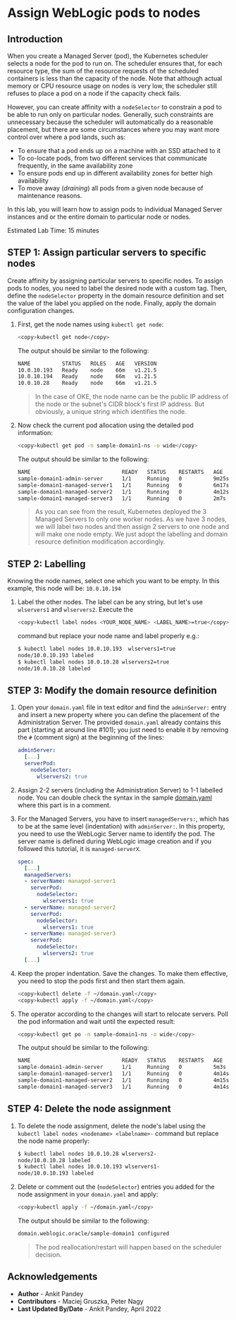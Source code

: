 # Assign WebLogic pods to nodes

## Introduction

When you create a Managed Server (pod), the Kubernetes scheduler selects a node for the pod to run on. The scheduler ensures that, for each resource type, the sum of the resource requests of the scheduled containers is less than the capacity of the node. Note that although actual memory or CPU resource usage on nodes is very low, the scheduler still refuses to place a pod on a node if the capacity check fails.

However, you can create affinity with a `nodeSelector` to constrain a pod to be able to run only on particular nodes. Generally, such constraints are unnecessary because the scheduler will automatically do a reasonable placement, but there are some circumstances where you may want more control over where a pod lands, such as:

- To ensure that a pod ends up on a machine with an SSD attached to it
- To co-locate pods, from two different services that communicate frequently, in the same availability zone
- To ensure pods end up in different availability zones for better high availability
- To move away (*draining*) all pods from a given node because of maintenance reasons.

In this lab, you will learn how to assign pods to individual Managed Server instances and or the entire domain to particular node or nodes.

Estimated Lab Time: 15 minutes

## **STEP 1**: Assign particular servers to specific nodes

Create affinity by assigning particular servers to specific nodes. To assign pods to nodes, you need to label the desired node with a custom tag. Then, define the `nodeSelector` property in the domain resource definition and set the value of the label you applied on the node. Finally, apply the domain configuration changes.

1. First, get the node names using `kubectl get node`:
    ```bash
    <copy>kubectl get node</copy>
    ```
    The output should be similar to the following:
    ```bash
    NAME          STATUS   ROLES   AGE   VERSION
    10.0.10.193   Ready    node    66m   v1.21.5
    10.0.10.194   Ready    node    66m   v1.21.5
    10.0.10.28    Ready    node    66m   v1.21.5
    ```

    > In the case of OKE, the node name can be the public IP address of the node or the subnet's CIDR block's first IP address. But obviously, a unique string which identifies the node.

2. Now check the current pod allocation using the detailed pod information:
    ```bash
    <copy>kubectl get pod -n sample-domain1-ns -o wide</copy>
    ```
    The output should be similar to the following:
    ```bash
    NAME                             READY   STATUS    RESTARTS   AGE     IP           NODE          NOMINATED NODE   READINESS GATES
    sample-domain1-admin-server      1/1     Running   0          9m25s   10.244.1.4   10.0.10.193   <none>           <none>
    sample-domain1-managed-server1   1/1     Running   0          6m17s   10.244.1.5   10.0.10.193   <none>           <none>
    sample-domain1-managed-server2   1/1     Running   0          4m12s   10.244.1.6   10.0.10.193   <none>           <none>
    sample-domain1-managed-server3   1/1     Running   0          2m7s    10.244.1.7   10.0.10.193   <none>           <none>
    ```

    > As you can see from the result, Kubernetes deployed the 3 Managed Servers to only one worker nodes. As we have 3 nodes, we will label two nodes and then assign 2 servers to one node and will make one node empty. We just adopt the labelling and domain resource definition modification accordingly.

## **STEP 2**: Labelling

Knowing the node names, select one which you want to be empty. In this example, this node will be: `10.0.10.194`

1. Label the other nodes. The label can be any string, but let's use `wlservers1` and `wlservers2`. Execute the
    ```bash
    <copy>kubectl label nodes <YOUR_NODE_NAME> <LABEL_NAME>=true</copy>
    ```
    command but replace your node name and label properly e.g.:
    ```bash
    $ kubectl label nodes 10.0.10.193  wlservers1=true
    node/10.0.10.193 labeled
    $ kubectl label nodes 10.0.10.28 wlservers2=true
    node/10.0.10.28 labeled
    ```
## **STEP 3**: Modify the domain resource definition

1. Open your `domain.yaml` file in text editor and find the `adminServer:` entry and insert a new property where you can define the placement of the Administration Server. The provided `domain.yaml` already contains this part (starting at around line #101); you just need to enable it by removing the `#` (comment sign) at the beginning of the lines:
    ```yaml
    adminServer:
      [...]
      serverPod:
        nodeSelector:
          wlservers2: true
    ```

2. Assign 2-2 servers (including the Administration Server) to 1-1 labelled node.
You can double check the syntax in the sample [domain.yaml](../domain.short.v8.yaml) where this part is in a comment.

3. For the Managed Servers, you have to insert `managedServers:`, which has to be at the same level (indentation) with `adminServer:`. In this property, you need to use the WebLogic Server name to identify the pod. The server name is defined during WebLogic image creation and if you followed this tutorial, it is `managed-serverX`.
    ```yaml
    spec:
      [...]
      managedServers:
      - serverName: managed-server1
        serverPod:
          nodeSelector:
            wlservers1: true
      - serverName: managed-server2
        serverPod:
          nodeSelector:
            wlservers1: true
      - serverName: managed-server3
        serverPod:
          nodeSelector:
            wlservers2: true
      [...]
    ```

4. Keep the proper indentation. Save the changes. To make them effective, you need to stop the pods first and then start them again. 
    ```bash
    <copy>kubectl delete -f ~/domain.yaml</copy>
    <copy>kubectl apply -f ~/domain.yaml</copy>
    ```

5. The operator according to the changes will start to relocate servers. Poll the pod information and wait until the expected result:

    ```bash
    <copy>kubectl get po -n sample-domain1-ns -o wide</copy>
    ```
    The output should be similar to the following:
    ```bash
    NAME                             READY   STATUS    RESTARTS   AGE     IP             NODE          NOMINATED NODE   READINESS GATES
    sample-domain1-admin-server      1/1     Running   0          5m3s    10.244.0.139   10.0.10.28    <none>           <none>
    sample-domain1-managed-server1   1/1     Running   0          4m14s   10.244.1.9     10.0.10.193   <none>           <none>
    sample-domain1-managed-server2   1/1     Running   0          4m15s   10.244.1.8     10.0.10.193   <none>           <none>
    sample-domain1-managed-server3   1/1     Running   0          4m14s   10.244.0.140   10.0.10.28    <none>           <none>
    ```

## **STEP 4**: Delete the node assignment

1. To delete the node assignment, delete the node's label using the `kubectl label nodes <nodename> <labelname>-` command but replace the node name properly:
    ```bash
    $ kubectl label nodes 10.0.10.28 wlservers2-
    node/10.0.10.28 labeled
    $ kubectl label nodes 10.0.10.193 wlservers1-
    node/10.0.10.193 labeled
    ```

2. Delete or comment out the (`nodeSelector`) entries you added for the node assignment in your `domain.yaml` and apply:
    ```bash
    <copy>kubectl apply -f ~/domain.yaml</copy>
    ```

    The output should be similar to the following:

    ```bash
    domain.weblogic.oracle/sample-domain1 configured
    ```

    > The pod reallocation/restart will happen based on the scheduler decision.

## Acknowledgements
* **Author** -  Ankit Pandey
* **Contributors** - Maciej Gruszka, Peter Nagy
* **Last Updated By/Date** - Ankit Pandey, April 2022

